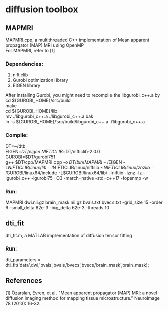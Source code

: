 # diffusion toolbox

## MAPMRI
MAPMRI.cpp, a multithreaded C++ implementation of Mean apparent propagator (MAP) MRI using OpenMP\
For MAPMRI, refer to [1]

### Dependencies:
1. nifticlib
2. Gurobi optimization library
3. EIGEN library  

After installing Gurobi, you might need to recompile the libgurobi_c++.a by  
cd ${GUROBI_HOME}/src/build   
make  
cd ${GUROBI_HOME}/lib  
mv ./libgurobi_c++.a ./libgurobi_c++.a.bak  
ln -s ${GUROBI_HOME}/src/build/libgurobi_c++.a ./libgurobi_c++.a  

### Compile:
DT=~/dtb\
EIGEN=$DT/eigen\
NIFTICLIB=$DT/nifticlib-2.0.0\
GUROBI=$DT/gurobi751\
g++ $DT/cpp/MAPMRI.cpp -o $DT/bin/MAPMRI -I$EIGEN -L$NIFTICLIB/linux/lib -I$NIFTICLIB/linux/niftilib -I$NIFTICLIB/linux/znzlib -I$GUROBI/linux64/include -L$GUROBI/linux64/lib/ -lniftiio -lznz -lz -lgurobi_c++ -lgurobi75 -O3 -march=native -std=c++17 -fopenmp -w

### Run:
MAPMRI dwi.nii.gz brain_mask.nii.gz bvals.txt bvecs.txt -grid_size 15 -order 6 -small_delta 62e-3 -big_delta 62e-3 -threads 10 




## dti_fit
dti_fit.m, a MATLAB implementation of diffusion tensor fitting

### Run:
dti_parameters = dti_fit('data',dwi,'bvals',bvals,'bvecs',bvecs,'brain_mask',brain_mask);


## References
[1] Özarslan, Evren, et al. "Mean apparent propagator (MAP) MRI: a novel diffusion imaging method for mapping tissue microstructure." NeuroImage 78 (2013): 16-32.

